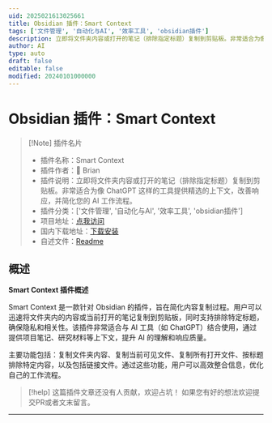 ```yaml
---
uid: 2025021613025661
title: Obsidian 插件：Smart Context
tags: ['文件管理', '自动化与AI', '效率工具', 'obsidian插件']
description: 立即将文件夹内容或打开的笔记（排除指定标题）复制到剪贴板。非常适合为像 ChatGPT 这样的工具提供精选的上下文，改善响应，并简化您的 AI 工作流程。
author: AI
type: auto
draft: false
editable: false
modified: 20240101000000
---
```


# Obsidian 插件：Smart Context

> [!Note] 插件名片
> - 插件名称：Smart Context
> - 插件作者：🌴 Brian
> - 插件说明：立即将文件夹内容或打开的笔记（排除指定标题）复制到剪贴板。非常适合为像 ChatGPT 这样的工具提供精选的上下文，改善响应，并简化您的 AI 工作流程。
> - 插件分类：['文件管理', '自动化与AI', '效率工具', 'obsidian插件']
> - 项目地址：[点我访问](https://github.com/brianpetro/smart-context-obsidian)
> - 国内下载地址：[下载安装](https://pkmer.cn/products/plugin/pluginMarket/?smart-context)
> - 自述文件：[Readme](https://ghproxy.net/https://raw.githubusercontent.com/brianpetro/smart-context-obsidian/main/README.md)



## 概述

**Smart Context 插件概述**

Smart Context 是一款针对 Obsidian 的插件，旨在简化内容复制过程。用户可以迅速将文件夹内的内容或当前打开的笔记复制到剪贴板，同时支持排除特定标题，确保隐私和相关性。该插件非常适合与 AI 工具（如 ChatGPT）结合使用，通过提供项目笔记、研究材料等上下文，提升 AI 的理解和响应质量。

主要功能包括：复制文件夹内容、复制当前可见文件、复制所有打开文件、按标题排除特定内容，以及包括链接文件。通过这些功能，用户可以高效整合信息，优化自己的工作流程。


> [!help] 
> 这篇插件文章还没有人贡献，欢迎占坑！
> 如果您有好的想法欢迎提交PR或者文末留言。
> 

---




